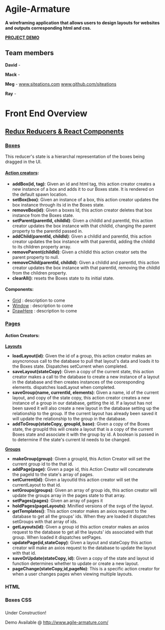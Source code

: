 # Agile-Armature

**A wireframing application that allows users to design layouts for websites and outputs corresponding html and css.**

[**PROJECT DEMO**](http://www.agile-armature.com/)

## Team members

**David** - 

**Mack** - 

**Meg** - www.siteations.com www.github.com/siteations

**Ray** - 





# Front End Overview

## [Redux Reducers & React Components](https://github.com/thenorthstarblues/Agile-Armature/tree/master/src)

### [Boxes](https://github.com/thenorthstarblues/Agile-Armature/blob/master/src/reducers/boxes.js)
  This reducer's state is a hierarchal representation of the boxes being dragged in the UI. 
#### [Action creators](https://github.com/thenorthstarblues/Agile-Armature/blob/master/src/constants_actioncreators/boxes.js):
  * **addBox(id, tag)**: Given an id and html tag, this action creator creates a new instance of a box and adds it to our Boxes state. It is rendered on the default spawn location.   
  * **setBox(box)**: Given an instance of a box, this action creator updates the box instance through its id in the Boxes state. 
  * **removeBox(id)**: Given a boxes Id, this action creator deletes that box instance from the Boxes state. 
  * **setParent(parentId, childId)**: Given a childId and parentId, this action creator updates the box instance with that childId, changing the parent property to the parentId passed in. 
  * **addChild(parentId, childId)**: Given a childId and parentId, this action creator updates the box instance with that parentId, adding the childId to its children property array. 
  * **removeParent(childId)**: Given a childId this action creator sets the parent property to null.
  * **removeChild(parentId, childId)**: Given a childId and parentId, this action creator updates the box instance with that parentId, removing the childId from the children property. 
  * **clearAll()**: resets the Boxes state to its initial state. 

#### Components:

* [Grid](https://github.com/thenorthstarblues/Agile-Armature/blob/master/src/components/Grid.js) : description to come
* [Window](https://github.com/thenorthstarblues/Agile-Armature/blob/master/src/components/DrawHere.js) : description to come
* [DrawHere](https://github.com/thenorthstarblues/Agile-Armature/blob/master/src/components/DrawHere.js) : description to come



### [Pages](https://github.com/thenorthstarblues/Agile-Armature/blob/master/src/reducers/addPageReducer.js)

#### Action Creators:

**[Layouts](https://github.com/thenorthstarblues/Agile-Armature/blob/master/src/constants_actioncreators/layout.js)**
* **loadLayout(id)**: Given the id of a group, this action creator makes an asyncronous call to the database to pull that layout's data and loads it to the Boxes state. Dispatches setCurrent when completed. 
* **saveLayout(stateCopy)**: Given a copy of the current state, this action creator makes a call to the database to create a new instance of a layout in the database and then creates instances of the cooresponding elements. dispatches loadLayout when completed. 
* **saveGroup(name, currentId, elements)**: Given a name, id of the current layout, and copy of the state copy, this action creator creates a new instance of a group in our database, getting the id. If a layout has not been saved it will also create a new layout in the database setting up the relationship to the group. If the current layout has already been saved it will update the relationship to the group in the database. 
* **addToGroup(stateCopy, groupId, base)**: Given a copy of the Boxes state, the groupId this will create a layout that is a copy of the current Boxes state and associate it with the group by id. A boolean is passed in to determine if the state's current Id needs to be changed. 

**[Groups](https://github.com/thenorthstarblues/Agile-Armature/blob/master/src/constants_actioncreators/groups.js)**
* **makeGroup(group)**: Given a groupId, this Action Creator will set the current group id to the that id.  
* **addPage(page)**: Given a page id, this Action Creator will concatenate the pageId to the state's array of pages.
* **setCurrent(id)**: Given a layoutId this action creator will set the currentLayout to that id. 
* **setGroups(groups)**: Given an array of group ids, this action creator will update the groups array in the pages state to that array.
* **setPages(pages)**: Given an array of pages it 
* **holdPages(pageLayouts)**: Minified versions of the svgs of the layout.
* **getTemplates()**: This action creator makes an axios request to the database to get all the groups' ids. When they are loaded it dispatches setGroups with that array of ids. 
* **getLayouts(id)**: Given a group id this action creator makes an axios request to the database to get all the layouts' ids associated with that group. When loaded it dispatches setPages. 
* **updatePage(id,stateCopy)**: Given a layout and stateCopy this action creator will make an axios request to the database to update the layout with that id. 
* **saveOrUpdate(stateCopy, id)**: Given a copy of the state and layout id function determines whether to update or create a new layout.
* **pageChange(stateCopy,id,pageNo)**: This is a specific action creator for when a user changes pages when viewing multiple layouts. 

### HTML

### Boxes CSS

###

###


Under Construction! 

Demo Available @ http://www.agile-armature.com/

